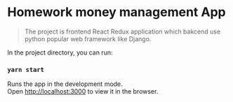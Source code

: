 # Homework money management App
> The project is frontend React Redux application which bakcend use python popular web framework like Django.

In the project directory, you can run:

### `yarn start`

Runs the app in the development mode.\
Open [http://localhost:3000](http://localhost:3000) to view it in the browser.
